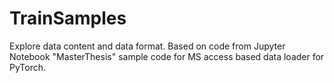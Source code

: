 # TrainSamples

Explore data content and data format. Based on code from Jupyter Notebook "MasterThesis" 
sample code for MS access based data loader for PyTorch. 


